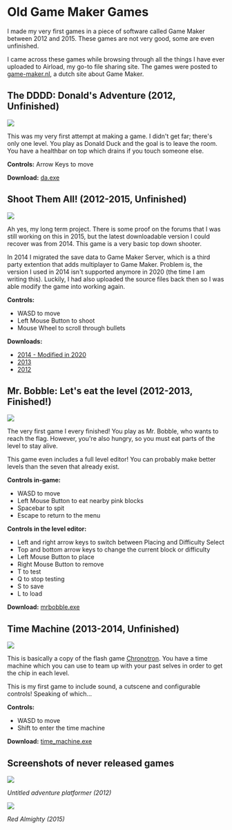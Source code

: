 # Old Game Maker Games

I made my very first games in a piece of software called Game Maker between 2012 and 2015. These games are not very good, some are even unfinished.

I came across these games while browsing through all the things I have ever uploaded to Airload, my go-to file sharing site. The games were posted to [game-maker.nl](http://www.Game-maker.nl/), a dutch site about Game Maker.

## The DDDD: Donald's Adventure (2012, Unfinished)

![](http://g2f.nl/ed7prx)

This was my very first attempt at making a game. I didn't get far; there's only one level. You play as Donald Duck and the goal is to leave the room. You have a healthbar on top which drains if you touch someone else.

**Controls:** Arrow Keys to move

**Download:** [da.exe](http://g2f.nl/acgn6g)

## Shoot Them All! (2012-2015, Unfinished)

![](http://g2f.nl/0c46h61)

Ah yes, my long term project. There is some proof on the forums that I was still working on this in 2015, but the latest downloadable version I could recover was from 2014. This game is a very basic top down shooter.

In 2014 I migrated the save data to Game Maker Server, which is a third party extention that adds multiplayer to Game Maker. Problem is, the version I used in 2014 isn't supported anymore in 2020 (the time I am writing this). Luckily, I had also uploaded the source files back then so I was able modify the game into working again.

**Controls:**

- WASD to move
- Left Mouse Button to shoot
- Mouse Wheel to scroll through bullets

**Downloads:**
- [2014 - Modified in 2020](http://g2f.nl/0ekzhfy)
- [2013](http://g2f.nl/0ekzhfy)
- [2012](http://g2f.nl/0y384if)

## Mr. Bobble: Let's eat the level (2012-2013, Finished!)

![](http://g2f.nl/0tl0q5m)

The very first game I every finished! You play as Mr. Bobble, who wants to reach the flag. However, you're also hungry, so you must eat parts of the level to stay alive.

This game even includes a full level editor! You can probably make better levels than the seven that already exist.

**Controls in-game:**
 - WASD to move
 - Left Mouse Button to eat nearby pink blocks
 - Spacebar to spit
 - Escape to return to the menu
 
**Controls in the level editor:**
 - Left and right arrow keys to switch between Placing and Difficulty Select
 - Top and bottom arrow keys to change the current block or difficulty
 - Left Mouse Button to place
 - Right Mouse Button to remove
 - T to test
 - Q to stop testing
 - S to save
 - L to load
 
**Download:** [mrbobble.exe](http://g2f.nl/027zxfy)
 
## Time Machine (2013-2014, Unfinished)

![](http://g2f.nl/0b5cr22)
 
This is basically a copy of the flash game [Chronotron](https://www.kongregate.com/games/scarybug/chronotron). You have a time machine which you can use to team up with your past selves in order to get the chip in each level.

This is my first game to include sound, a cutscene and configurable controls! Speaking of which...

**Controls:**
- WASD to move
- Shift to enter the time machine

**Download:** [time_machine.exe](http://g2f.nl/0qv0idt)

## Screenshots of never released games

![](http://g2f.nl/09pi0j9)

*Untitled adventure platformer (2012)*

![](http://g2f.nl/014ja90)

*Red Almighty (2015)*
